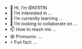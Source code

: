 - 👋 Hi, I’m @N11l11N
- 👀 I’m interested in ...
- 🌱 I’m currently learning ...
- 💞️ I’m looking to collaborate on ...
- 📫 How to reach me ...
- 😄 Pronouns: ...
- ⚡ Fun fact: ...

<!---
N11l11N/N11l11N is a ✨ special ✨ repository because its `README.md` (this file) appears on your GitHub profile.
You can click the Preview link to take a look at your changes.
--->
